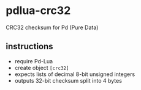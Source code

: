 # pdlua-crc32
CRC32 checksum for Pd (Pure Data)

## instructions

* require Pd-Lua
* create object `[crc32]`
* expects lists of decimal 8-bit unsigned integers
* outputs 32-bit checksum split into 4 bytes
